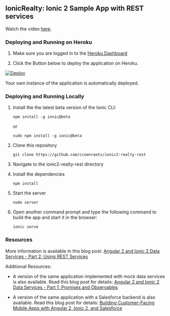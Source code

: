## IonicRealty: Ionic 2 Sample App with REST services

Watch the video [here](https://youtu.be/oKHrh_PMHns).

### Deploying and Running on Heroku

1. Make sure you are logged in to the [Heroku Dashboard](https://dashboard.heroku.com)

1. Click the Button below to deploy the application on Heroku.

[![Deploy](https://www.herokucdn.com/deploy/button.png)](https://heroku.com/deploy)

Your own instance of the application is automatically deployed.


### Deploying and Running Locally

1. Install the the latest beta version of the Ionic CLI:
    ```
    npm install -g ionic@beta
    ```

    or 

    ```
    sudo npm install -g ionic@beta
    ```
    
1. Clone this repository
    ```
    git clone https://github.com/ccoenraets/ionic2-realty-rest
    ```

1. Navigate to the ionic2-realty-rest directory

1. Install the dependencies
    ```
    npm install
    ```
    
1. Start the server
    ```
    node server
    ```

1. Open another command prompt and type the following command to build the app and start it in the browser:
    ```
    ionic serve
    ```
    
### Resources
    
More information is available in this blog post: [Angular 2 and Ionic 2 Data Services - Part 2: Using REST Services](http://coenraets.org/blog/2016/02/angular2-ionic2-rest-services/)
    
Additional Resources:

- A version of the same application implemented with mock data services is also available. Read this blog post for  details: [Angular 2 and Ionic 2 Data Services - Part 1: Promises and Observables](http://coenraets.org/blog/2016/02/angular2-ionic2-data-services-promises-observables/)  

- A version of the same application with a Salesforce backend is also available. Read this blog post for details: [Building Customer-Facing Mobile Apps with Angular 2, Ionic 2, and Salesforce](http://coenraets.org/blog/2016/02/angular2-ionic2-salesforce/)      